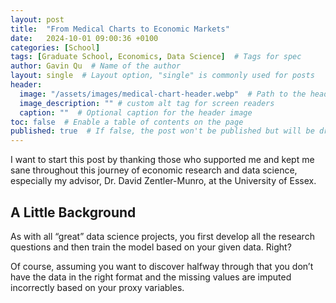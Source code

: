 ```yaml
---
layout: post
title:  "From Medical Charts to Economic Markets"
date:   2024-10-01 09:00:36 +0100
categories: [School]
tags: [Graduate School, Economics, Data Science]  # Tags for spec
author: Gavin Qu  # Name of the author
layout: single  # Layout option, "single" is commonly used for posts
header:
  image: "/assets/images/medical-chart-header.webp"  # Path to the header image
  image_description: "" # custom alt tag for screen readers
  caption: ""  # Optional caption for the header image
toc: false  # Enable a table of contents on the page
published: true  # If false, the post won't be published but will be drafted
---
```

I want to start this post by thanking those who supported me and kept me sane throughout this journey of economic research and data science, especially my advisor, Dr. David Zentler-Munro, at the University of Essex.

## A Little Background
As with all “great” data science projects, you first develop all the research questions and then train the model based on your given data. Right?

Of course, assuming you want to discover halfway through that you don’t have the data in the right format and the missing values are imputed incorrectly based on your proxy variables.

